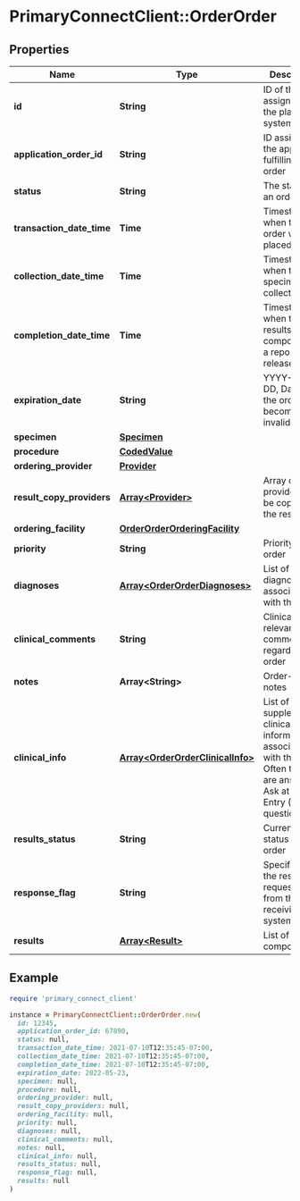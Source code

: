 # PrimaryConnectClient::OrderOrder

## Properties

| Name | Type | Description | Notes |
| ---- | ---- | ----------- | ----- |
| **id** | **String** | ID of the order assigned by the placing system | [optional] |
| **application_order_id** | **String** | ID assigned by the application fulfilling the order | [optional] |
| **status** | **String** | The status of an order. | [optional] |
| **transaction_date_time** | **Time** | Timestamp when the order was placed | [optional] |
| **collection_date_time** | **Time** | Timestamp when the specimen was collected | [optional] |
| **completion_date_time** | **Time** | Timestamp when the results were composed into a report and released. | [optional] |
| **expiration_date** | **String** | YYYY-MM-DD, Date when the order becomes invalid | [optional] |
| **specimen** | [**Specimen**](Specimen.md) |  | [optional] |
| **procedure** | [**CodedValue**](CodedValue.md) |  | [optional] |
| **ordering_provider** | [**Provider**](Provider.md) |  | [optional] |
| **result_copy_providers** | [**Array&lt;Provider&gt;**](Provider.md) | Array of providers to be copied on the results | [optional] |
| **ordering_facility** | [**OrderOrderOrderingFacility**](OrderOrderOrderingFacility.md) |  | [optional] |
| **priority** | **String** | Priority of the order | [optional] |
| **diagnoses** | [**Array&lt;OrderOrderDiagnoses&gt;**](OrderOrderDiagnoses.md) | List of diagnoses associated with this order | [optional] |
| **clinical_comments** | **String** | Clinically relevant comments regarding the order | [optional] |
| **notes** | **Array&lt;String&gt;** | Order-level notes | [optional] |
| **clinical_info** | [**Array&lt;OrderOrderClinicalInfo&gt;**](OrderOrderClinicalInfo.md) | List of supplementary clinical information associated with the order. Often these are answers to Ask at Order Entry (AOE) questions. | [optional] |
| **results_status** | **String** | Current overall status of the order | [optional] |
| **response_flag** | **String** | Specificity of the response requested from the receiving system | [optional] |
| **results** | [**Array&lt;Result&gt;**](Result.md) | List of result components | [optional] |

## Example

```ruby
require 'primary_connect_client'

instance = PrimaryConnectClient::OrderOrder.new(
  id: 12345,
  application_order_id: 67890,
  status: null,
  transaction_date_time: 2021-07-10T12:35:45-07:00,
  collection_date_time: 2021-07-10T12:35:45-07:00,
  completion_date_time: 2021-07-10T12:35:45-07:00,
  expiration_date: 2022-05-23,
  specimen: null,
  procedure: null,
  ordering_provider: null,
  result_copy_providers: null,
  ordering_facility: null,
  priority: null,
  diagnoses: null,
  clinical_comments: null,
  notes: null,
  clinical_info: null,
  results_status: null,
  response_flag: null,
  results: null
)
```

